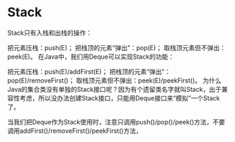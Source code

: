 # Stack

Stack只有入栈和出栈的操作：

把元素压栈：push(E)；
把栈顶的元素“弹出”：pop(E)；
取栈顶元素但不弹出：peek(E)。
在Java中，我们用Deque可以实现Stack的功能：

把元素压栈：push(E)/addFirst(E)；
把栈顶的元素“弹出”：pop(E)/removeFirst()；
取栈顶元素但不弹出：peek(E)/peekFirst()。
为什么Java的集合类没有单独的Stack接口呢？因为有个遗留类名字就叫Stack，出于兼容性考虑，所以没办法创建Stack接口，只能用Deque接口来“模拟”一个Stack了。

当我们把Deque作为Stack使用时，注意只调用push()/pop()/peek()方法，不要调用addFirst()/removeFirst()/peekFirst()方法，